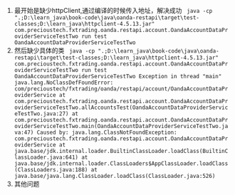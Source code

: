1. 最开始是缺少httpClient,通过编译的时候传入地址，解决成功
` java -cp ".;D:\learn_java\book-code\java\oanda-restapi\target\test-classes;D:\learn_java\httpclient-4.5.13.jar" com.precioustech.fxtrading.oanda.restapi.account.OandaAccountDataProviderServiceTestTwo
   run test OandaAccountDataProviderServiceTestTwo`
2. 然后缺少具体的类
` java -cp ".;D:\learn_java\book-code\java\oanda-restapi\target\test-classes;D:\learn_java\httpclient-4.5.13.jar" com.precioustech.fxtrading.oanda.restapi.account.OandaAccountDataProviderServiceTestTwo
   run test OandaAccountDataProviderServiceTestTwo
   Exception in thread "main" java.lang.NoClassDefFoundError: com/precioustech/fxtrading/oanda/restapi/account/OandaAccountDataProviderService
   at com.precioustech.fxtrading.oanda.restapi.account.OandaAccountDataProviderServiceTestTwo.allAccountsTest(OandaAccountDataProviderServiceTestTwo.java:27)
   at com.precioustech.fxtrading.oanda.restapi.account.OandaAccountDataProviderServiceTestTwo.main(OandaAccountDataProviderServiceTestTwo.java:47)
   Caused by: java.lang.ClassNotFoundException: com.precioustech.fxtrading.oanda.restapi.account.OandaAccountDataProviderService
   at java.base/jdk.internal.loader.BuiltinClassLoader.loadClass(BuiltinClassLoader.java:641)
   at java.base/jdk.internal.loader.ClassLoaders$AppClassLoader.loadClass(ClassLoaders.java:188)
   at java.base/java.lang.ClassLoader.loadClass(ClassLoader.java:526)`
3. 其他问题
